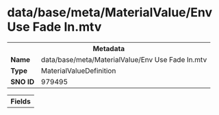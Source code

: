 <h1>data/base/meta/MaterialValue/Env Use Fade In.mtv</h1><table><tr><th colspan="100%">Metadata</th></tr><tr><td><b>Name</b></td><td>data/base/meta/MaterialValue/Env Use Fade In.mtv</td></tr><tr><td><b>Type</b></td><td>MaterialValueDefinition</td></tr><tr><td><b>SNO ID</b></td><td>979495</td></tr></table>

<table><tr><th colspan="100%">Fields</th></tr></table>

